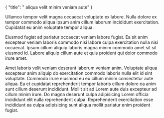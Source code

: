 {
  "title": " aliqua velit minim veniam aute"
}

Ullamco tempor velit magna occaecat voluptate ex labore. Nulla dolore ex tempor commodo aliqua ipsum anim cillum laborum incididunt exercitation. Cupidatat eu anim voluptate tempor aliqua.

Eiusmod fugiat ad pariatur occaecat veniam labore fugiat. Ea sit anim excepteur veniam laboris commodo nisi labore culpa exercitation nulla nisi occaecat. Ipsum cillum aliquip laboris magna minim commodo amet sit sit eiusmod id. Labore aliquip cillum aute et quis proident qui dolor commodo irure amet.

Amet laboris velit veniam deserunt laborum veniam anim. Voluptate aliqua excepteur anim aliquip do exercitation commodo laboris nulla elit id sint voluptate. Commodo irure eiusmod eu eu cillum minim consectetur aute aliqua. Ea et cupidatat reprehenderit tempor laboris cillum dolore ea anim sunt cillum deserunt incididunt. Mollit sit ad Lorem aute duis excepteur ad cillum minim irure. Do magna deserunt culpa adipisicing Lorem officia incididunt elit nulla reprehenderit culpa. Reprehenderit exercitation esse incididunt ea culpa adipisicing sunt aliqua mollit pariatur enim proident fugiat.